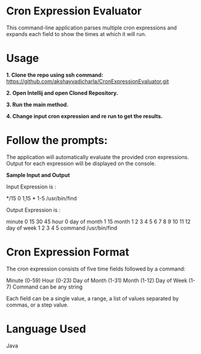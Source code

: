 # Cron Expression Evaluator
This command-line application parses multiple cron expressions and expands each field to show the times at which it will run.

# Usage
**1. Clone the repo using ssh command:**  
https://github.com/akshayvadicharla/CronExpressionEvaluator.git

**2. Open Intellij and open Cloned Repository.**

**3. Run the main method.**

**4. Change input cron expression and re run to get the results.**


# Follow the prompts:

The application will automatically evaluate the provided cron expressions.
Output for each expression will be displayed on the console.

**Sample Input and Output**

Input Expression is : 

*/15 0 1,15 * 1-5 /usr/bin/find

Output Expression is :

minute         0 15 30 45
hour           0
day of month   1 15
month          1 2 3 4 5 6 7 8 9 10 11 12
day of week    1 2 3 4 5
command        /usr/bin/find

# Cron Expression Format
The cron expression consists of five time fields followed by a command:

Minute (0-59)
Hour (0-23)
Day of Month (1-31)
Month (1-12)
Day of Week (1-7)
Command can be any string

Each field can be a single value, a range, a list of values separated by commas, or a step value.

# Language Used
Java 
